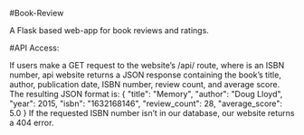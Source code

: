 #Book-Review

A Flask based web-app for book reviews and ratings.

#API Access: 

If users make a GET request to the website’s /api/<isbn> route, where <isbn> is an ISBN number, api website returns a JSON response containing the book’s title, author, publication date, ISBN number, review count, and average score.
The resulting JSON format is:
{
    "title": "Memory",
    "author": "Doug Lloyd",
    "year": 2015,
    "isbn": "1632168146",
    "review_count": 28,
    "average_score": 5.0
}
If the requested ISBN number isn’t in our database, our website returns a 404 error.
